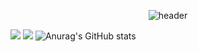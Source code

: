 <div align="center">
  
  ![header](https://capsule-render.vercel.app/api?type=cylinder&color=000000&height=150&section=header&text=주상후&fontColor=ffffff&fontSize=70&animation=fadeIn&fontAlignY=55)
</div>

<a href="https://github.com/learnttuce0321" target="_blank"><img src="https://img.shields.io/badge/React-61DAFB?style=flat-squart&logo=react&logoColor=white"/></a>
<a href="https://github.com/learnttuce0321" target="_blank"><img src="https://img.shields.io/badge/Redux-764ABC?style=flat-squart&logo=redux&logoColor=white"/></a>
![Anurag's GitHub stats](https://github-readme-stats.vercel.app/api?username=learnttuce0321&show_icons=true&theme=radical)


